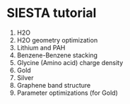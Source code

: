 # SIESTA tutorial 

 1. H2O
 2. H2O geometry optimization
 3. Lithium and PAH
 4. Benzene-Benzene stacking 
 5. Glycine (Amino acid) charge density
 6. Gold
 7. Silver
 8. Graphene band structure
 9. Parameter optimizations (for Gold)
